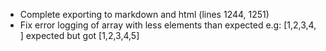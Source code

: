 * Complete exporting to markdown and html (lines 1244, 1251)
* Fix error logging of array with less elements than expected
  e.g:   [1,2,3,4, ] expected but got [1,2,3,4,5]
